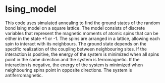 # Ising_model

This code uses simulated annealing to find the ground states of the random bond Ising model on a square lattice. The model consists of discrete variables that represent the magnetic moments of atomic spins that can be either in the state +1 or -1. The spins are arranged in a lattice, allowing each spin to interact with its neighbours. The ground state depends on the specific realization of the coupling between neighbouring sites. If the interaction is positive, the energy of the system is minimized when all spins point in the same direction and the system is ferromagnetic. If the interaction is negative, the energy of the system is minimized when neighbouring spins point in opposite directions. The system is antiferromagnetic.


